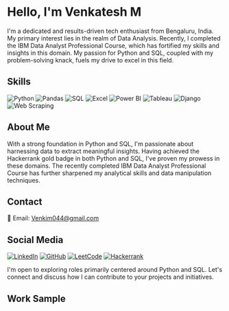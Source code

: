 # Hello, I'm Venkatesh M

I'm a dedicated and results-driven tech enthusiast from Bengaluru, India. My primary interest lies in the realm of Data Analysis. Recently, I completed the IBM Data Analyst Professional Course, which has fortified my skills and insights in this domain. My passion for Python and SQL, coupled with my problem-solving knack, fuels my drive to excel in this field.


## Skills

![Python](https://img.shields.io/badge/-Python-blue?style=flat-square) ![Pandas](https://img.shields.io/badge/-Pandas-green?style=flat-square) ![SQL](https://img.shields.io/badge/-SQL-blueviolet?style=flat-square) ![Excel](https://img.shields.io/badge/-Excel-green?style=flat-square) ![Power BI](https://img.shields.io/badge/-Power%20BI-yellow?style=flat-square)  ![Tableau](https://img.shields.io/badge/-Tableau-lightgrey?style=flat-square) ![Django](https://img.shields.io/badge/-Django-orange?style=flat-square) ![Web Scraping](https://img.shields.io/badge/-Web%20Scraping-yellow?style=flat-square)


## About Me

With a strong foundation in Python and SQL, I'm passionate about harnessing data to extract meaningful insights. Having achieved the Hackerrank gold badge in both Python and SQL, I've proven my prowess in these domains. The recently completed IBM Data Analyst Professional Course has further sharpened my analytical skills and data manipulation techniques.

## Contact

📧 Email: Venkim044@gmail.com

## Social Media

[![LinkedIn](https://img.shields.io/badge/LinkedIn-venkatesh--044vm-blue?style=flat-square&logo=linkedin)](https://www.linkedin.com/in/venkatesh-044vm)
[![GitHub](https://img.shields.io/badge/GitHub-Venky044-black?style=flat-square&logo=github)](https://github.com/Venky044)
[![LeetCode](https://img.shields.io/badge/LeetCode-Venky044-yellow?style=flat-square&logo=leetcode)](https://leetcode.com/Venky044)
[![Hackerrank](https://img.shields.io/badge/Hackerrank-venkim044-green?style=flat-square&logo=hackerrank)](https://www.hackerrank.com/venkim044?hr_r=1)

I'm open to exploring roles primarily centered around Python and SQL. Let's connect and discuss how I can contribute to your projects and initiatives.

## Work Sample
